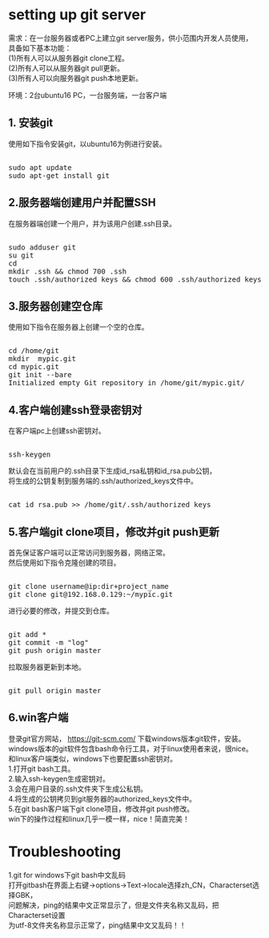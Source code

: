 # setting up git server      
      
需求：在一台服务器或者PC上建立git server服务，供小范围内开发人员使用，      
具备如下基本功能：      
(1)所有人可以从服务器git clone工程。      
(2)所有人可以从服务器git pull更新。      
(3)所有人可以向服务器git push本地更新。      
      
环境：2台ubuntu16 PC，一台服务端，一台客户端      
      
## 1. 安装git      
使用如下指令安装git，以ubuntu16为例进行安装。      
<pre>      
sudo apt update      
sudo apt-get install git      
</pre>      
      
## 2.服务器端创建用户并配置SSH      
在服务器端创建一个用户，并为该用户创建.ssh目录。      
<pre>      
sudo adduser git      
su git      
cd      
mkdir .ssh && chmod 700 .ssh      
touch .ssh/authorized_keys && chmod 600 .ssh/authorized_keys      
</pre>      
      
## 3.服务器创建空仓库      
使用如下指令在服务器上创建一个空的仓库。      
<pre>      
cd /home/git      
mkdir  mypic.git      
cd mypic.git      
git init --bare      
Initialized empty Git repository in /home/git/mypic.git/      
</pre>      
      
## 4.客户端创建ssh登录密钥对      
在客户端pc上创建ssh密钥对。      
<pre>      
ssh-keygen      
</pre>      
默认会在当前用户的.ssh目录下生成id_rsa私钥和id_rsa.pub公钥，      
将生成的公钥复制到服务端的.ssh/authorized_keys文件中。      
<pre>      
cat id_rsa.pub >> /home/git/.ssh/authorized_keys      
</pre>      
      
## 5.客户端git clone项目，修改并git push更新      
首先保证客户端可以正常访问到服务器，网络正常。      
然后使用如下指令克隆创建的项目。      
<pre>      
git clone username@ip:dir+project_name      
git clone git@192.168.0.129:~/mypic.git      
</pre>      
进行必要的修改，并提交到仓库。      
<pre>      
git add *      
git commit -m "log"      
git push origin master      
</pre>      
拉取服务器更新到本地。    
<pre>    
git pull origin master    
</pre>    
  
## 6.win客户端  
登录git官方网站，
	https://git-scm.com/
下载windows版本git软件，安装。  
windows版本的git软件包含bash命令行工具，对于linux使用者来说，很nice。  
和linux客户端类似，windows下也要配置ssh密钥对。  
1.打开git bash工具。  
2.输入ssh-keygen生成密钥对。  
3.会在用户目录的.ssh文件夹下生成公私钥。  
4.将生成的公钥拷贝到git服务器的authorized_keys文件中。  
5.在git bash客户端下git clone项目，修改并git push修改。  
win下的操作过程和linux几乎一模一样，nice！简直完美！  
  
# Troubleshooting  
1.git for windows下git bash中文乱码  
打开gitbash在界面上右键->options->Text->locale选择zh_CN，Characterset选择GBK，  
问题解决，ping的结果中文正常显示了，但是文件夹名称又乱码，把Characterset设置  
为utf-8文件夹名称显示正常了，ping结果中文又乱码！！  

